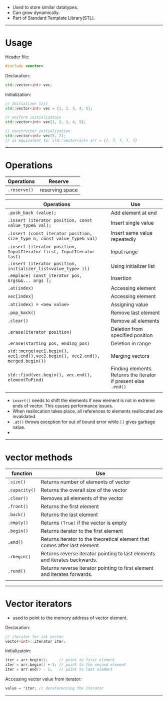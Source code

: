 
- Used to store similar datatypes.
- Can grow dynamically.
- Part of Standard Template Library(STL).

----
# Usage

Header file:
```cpp
#include <vector>
```

Declaration:
```cpp
std::vector<int> vec;
```

Initialization:  
```cpp
// Initializer list
std::vector<int> vec = {1, 2, 3, 4, 5};

// uniform initializatoin
std::vector<int> vec{1, 2, 3, 4, 5};

// constructor initialization
std::vector<int> vec(5, 7);
// is equivalent to: std::vector<int> arr = {7, 7, 7, 7, 7}
```

---
# Operations

| Operations   | Reserve         |
| ------------ | --------------- |
| `.reserve()` | reserving space |


| Operations                                                                      | Use                                                             |
| ------------------------------------------------------------------------------- | --------------------------------------------------------------- |
| `.push_back (value);`                                                           | Add element at end                                              |
| `.insert (iterator position, const value_type& val);`                           | Insert single value                                             |
| `.insert (const_iterator position, size_type n, const value_type& val)`         | Insert same value repeatedly                                    |
| `.insert (iterator position, InputIterator first, InputIterator last)`          | Input range                                                     |
| `.insert (iterator position, initializer_list<value_type> il)`                  | Using initializer list                                          |
| `.emplace( const_iterator pos, Args&&... args );`                               | Insertion                                                       |
| `.at(index)`                                                                    | Accessing element                                               |
| `vec[index]`                                                                    | Accessing element                                               |
| `.at(index) = <new value>`                                                      | Assigning value                                                 |
| `.pop_back()`                                                                   | Remove last element                                             |
| `.clear()`                                                                      | Remove all elements                                             |
| `.erase(iterator position)`                                                     | Deletion from specified position                                |
| `.erase(starting_pos, ending_pos)`                                              | Deletion in range                                               |
| `std::merge(vec1.begin(), vec1.end(),vec2.begin(), vec2.end(), merged.begin())` | Merging vectors                                                 |
| `std::find(vec.begin(), vec.end(), elementToFind)`                              | Finding elements. Returns the iterator if present else `.end()` |
|                                                                                 |                                                                 |

- `insert()` needs to shift the elements if new element is not in extreme ends of vector. This causes performance issues.
- When reallocation takes place, all references to elements reallocated are invalidated.
- `.at()` throws exception for out of bound error while `[]` gives garbage value.
- 

----
# vector methods

| function         | Use                                                                        |
| ---------------- | -------------------------------------------------------------------------- |
| `.size()`        | Returns number of elements of vector                                       |
| `.capacity()`    | Returns the overall size of the vector                                     |
| `.clear()`       | Removes all elements of the vector                                         |
| `.front()`       | Returns the first element                                                  |
| `.back()`        | Returns the last element                                                   |
| `.empty()`       | Returns `(True)` if the vector is empty                                    |
| `.begin()`       | Returns iterator to the first element                                      |
| `.end()`         | Returns iterator to the theoretical element that comes after last element  |
| `.rbegin()`      | Returns reverse iterator pointing to last elements and iterates backwards. |
| `.rend()`        | Returns reverse iterator pointing to first element and iterates forwards.  |
|                  |                                                                            |

----
# Vector iterators
- used to point to the memory address of vector element.

Declaration:
```cpp
// iterator for int vector
vector<int>::iterator iter;
```

Initializatoin:
```cpp
iter = arr.begin();     // point to first element
iter = arr.begin() + 1; // point to the second element
iter = arr.end() - 1;   // point to last element
```

Accessing vector value from iterator:
```cpp
value = *iter; // dereferencing the iterator
```

----

